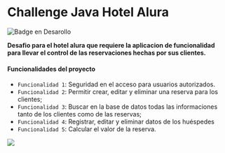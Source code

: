 # Challenge Java Hotel Alura

   ![Badge en Desarollo](https://img.shields.io/badge/STATUS-CONCLUIDO-green)

**Desafio para el hotel alura que requiere la aplicacion de funcionalidad para llevar el control de las reservaciones hechas por sus clientes.**

#### Funcionalidades del proyecto

- `Funcionalidad 1`: Seguridad en el acceso para usuarios autorizados.
- `Funcionalidad 2`: Permitir crear, editar y eliminar una reserva para los clientes;
- `Funcionalidad 3`: Buscar en la base de datos todas las informaciones tanto de los clientes como de las reservas;
- `Funcionalidad 4`: Registrar, editar y eliminar datos de los huéspedes
- `Funcionalidad 5`: Calcular el valor de la reserva.

![](https://github.com/chard33/challengeOneHotelAluraLatam/raw/main/img/aluraHotel.gif)
